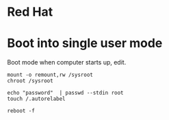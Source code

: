 # Red Hat


# Boot into single user mode

Boot mode when computer starts up, edit.

```shell
mount -o remount,rw /sysroot
chroot /sysroot

echo "password"  | passwd --stdin root
touch /.autorelabel

reboot -f

```
